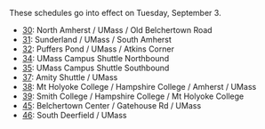 These schedules go into effect on Tuesday, September 3.

* [30][30]: North Amherst / UMass / Old Belchertown Road
* [31][31]: Sunderland / UMass / South Amherst
* [32][OR]: Puffers Pond / UMass / Atkins Corner
* [34][CS]: UMass Campus Shuttle Northbound
* [35][CS]: UMass Campus Shuttle Southbound
* [37][37]: Amity Shuttle / UMass
* [38][38]: Mt Holyoke College / Hampshire College / Amherst / UMass
* [39][39]: Smith College / Hampshire College / Mt Holyoke College
* [45][OR]: Belchertown Center / Gatehouse Rd / UMass
* [46][OR]: South Deerfield / UMass

[30]: pdf/route30new.pdf
[31]: pdf/route31new.pdf
[37]: pdf/route37new.pdf
[38]: pdf/route38new.pdf
[39]: pdf/route39new.pdf
[CS]: pdf/route34and35new.pdf
[OR]: pdf/outreachnew.pdf
